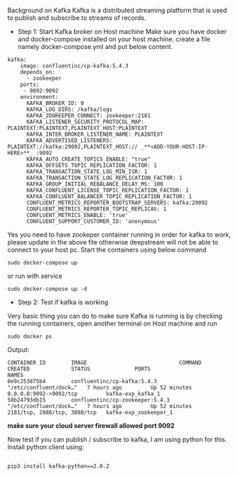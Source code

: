 Background on Kafka
Kafka is a distributed streaming platform that is used to publish and subscribe to streams of records.

- Step 1: Start Kafka broker on Host machine
Make sure you have docker and docker-compose installed on your host machine.
create a file namely docker-compose.yml and put below content.

```
kafka:
    image: confluentinc/cp-kafka:5.4.3
    depends_on:
      - zookeeper
    ports:
     - 9092:9092
    environment:
      KAFKA_BROKER_ID: 0
      KAFKA_LOG_DIRS: /kafka/logs
      KAFKA_ZOOKEEPER_CONNECT: zookeeper:2181
      KAFKA_LISTENER_SECURITY_PROTOCOL_MAP: PLAINTEXT:PLAINTEXT,PLAINTEXT_HOST:PLAINTEXT
      KAFKA_INTER_BROKER_LISTENER_NAME: PLAINTEXT
      KAFKA_ADVERTISED_LISTENERS: PLAINTEXT://kafka:29092,PLAINTEXT_HOST:// _**<ADD-YOUR-HOST-IP-HERE>**_ :9092
      KAFKA_AUTO_CREATE_TOPICS_ENABLE: "true"
      KAFKA_OFFSETS_TOPIC_REPLICATION_FACTOR: 1
      KAFKA_TRANSACTION_STATE_LOG_MIN_ISR: 1
      KAFKA_TRANSACTION_STATE_LOG_REPLICATION_FACTOR: 1
      KAFKA_GROUP_INITIAL_REBALANCE_DELAY_MS: 100
      KAFKA_CONFLUENT_LICENSE_TOPIC_REPLICATION_FACTOR: 1
      KAFKA_CONFLUENT_BALANCER_TOPIC_REPLICATION_FACTOR: 1
      CONFLUENT_METRICS_REPORTER_BOOTSTRAP_SERVERS: kafka:29092
      CONFLUENT_METRICS_REPORTER_TOPIC_REPLICAS: 1
      CONFLUENT_METRICS_ENABLE: 'true'
      CONFLUENT_SUPPORT_CUSTOMER_ID: 'anonymous'
```

Yes you need to have zookeper container running in order for kafka to work, please update <ADD-YOUR-HOST-IP-HERE> in the above file otherwise deepstream will not be able to connect to your host pc. Start the containers using below command

`sudo docker-compose up`

or run with service

`sudo docker-compose up -d`

- Step 2: Test if kafka is working

Very basic thing you can do to make sure Kafka is running is by checking the running containers, open another terminal on Host machine and run

`sudo docker ps`

Output:


```
CONTAINER ID        IMAGE                             COMMAND                  CREATED             STATUS              PORTS                          NAMES
0e9c253875b4        confluentinc/cp-kafka:5.4.3       "/etc/confluent/dock…"   7 hours ago         Up 52 minutes       0.0.0.0:9092->9092/tcp         kafka-exp_kafka_1
58b24793db15        confluentinc/cp-zookeeper:5.4.3   "/etc/confluent/dock…"   7 hours ago         Up 52 minutes       2181/tcp, 2888/tcp, 3888/tcp   kafka-exp_zookeeper_1
```

 **make sure your cloud server firewall allowed port 9092** 

Now test if you can publish / subscribe to kafka, I am using python for this.
Install python client using:

```

pip3 install kafka-python==2.0.2
```

